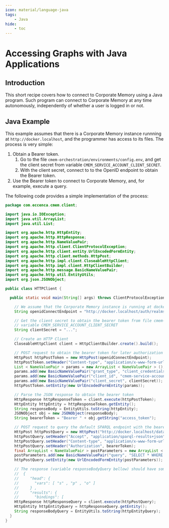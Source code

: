 ```yaml
---
icon: material/language-java
tags:
    - Java
hide:
    - toc
---
```

# Accessing Graphs with Java Applications

## Introduction

This short recipe covers how to connect to Corporate Memory using a Java program.
Such program can connect to Corporate Memory at any time autonomously, independently of whether a user is logged in or not.

## Java Example

This example assumes that there is a Corporate Memory instance runnning at `http://docker.localhost`, and the programmer has access to its files.
The process is very simple:

1. Obtain a Bearer token.
      1. Go to the file `cmem-orchestration/environments/config.env`, and get the client secret from variable `CMEM_SERVICE_ACCOUNT_CLIENT_SECRET`.
      1. With the client secret, connect to to the OpenID endpoint to obtain the Bearer token.
1. Use the Bearer token to connect to Corporate Memory, and, for example, execute a query.

The following code provides a simple implementation of the process:

```java title="JavaCMEMHTTPClient.java"
package com.eccenca.cmem.client;

import java.io.IOException;
import java.util.ArrayList;
import java.util.List;

import org.apache.http.HttpEntity;
import org.apache.http.HttpResponse;
import org.apache.http.NameValuePair;
import org.apache.http.client.ClientProtocolException;
import org.apache.http.client.entity.UrlEncodedFormEntity;
import org.apache.http.client.methods.HttpPost;
import org.apache.http.impl.client.CloseableHttpClient;
import org.apache.http.impl.client.HttpClientBuilder;
import org.apache.http.message.BasicNameValuePair;
import org.apache.http.util.EntityUtils;
import org.json.JSONObject;

public class HTTPClient {

  public static void main(String[] args) throws ClientProtocolException, IOException {

    // We assume that the Corporate Memory instance is running at docker.localhost
    String openidConnectEndpoint = "http://docker.localhost/auth/realms/cmem/protocol/openid-connect/token";

    // Get the client secret to obtain the bearer token from file cmem-orchestration/environments/config.env,
    // variable CMEM_SERVICE_ACCOUNT_CLIENT_SECRET
    String clientSecret = "...";

    // Create an HTTP Client
    CloseableHttpClient client = HttpClientBuilder.create().build();

    // POST request to obtain the bearer token for later authorization
    HttpPost httpPostToken = new HttpPost(openidConnectEndpoint);
    httpPostToken.setHeader("Content-type", "application/x-www-form-urlencoded");
    List < NameValuePair > params = new ArrayList < NameValuePair > ();
    params.add(new BasicNameValuePair("grant_type", "client_credentials"));
    params.add(new BasicNameValuePair("client_id", "cmem-service-account"));
    params.add(new BasicNameValuePair("client_secret", clientSecret));
    httpPostToken.setEntity(new UrlEncodedFormEntity(params));

    // Parse the JSON response to obtain the bearer token
    HttpResponse httpResponseToken = client.execute(httpPostToken);
    HttpEntity httpEntity = httpResponseToken.getEntity();
    String responseBody = EntityUtils.toString(httpEntity);
    JSONObject obj = new JSONObject(responseBody);
    String bearerToken = "Bearer " + obj.getString("access_token");

    // POST request to query the default SPARQL endpoint with the bearer token obtained above
    HttpPost httpPostQuery = new HttpPost("http://docker.localhost/dataplatform/proxy/default/sparql");
    httpPostQuery.setHeader("Accept", "application/sparql-results+json");
    httpPostQuery.setHeader("Content-type", "application/x-www-form-urlencoded");
    httpPostQuery.setHeader("Authorization", bearerToken);
    final ArrayList < NameValuePair > postParameters = new ArrayList < NameValuePair > ();
    postParameters.add(new BasicNameValuePair("query", "SELECT * WHERE {?s ?p ?o} LIMIT 10"));
    httpPostQuery.setEntity(new UrlEncodedFormEntity(postParameters));

    // The response (variable responseBodyQuery bellow) should have some bindings:
    //  {
    //     "head": {
    //       "vars": [ "s" , "p" , "o" ]
    //     } ,
    //     "results": {
    //       "bindings": [
    HttpResponse httpResponseQuery = client.execute(httpPostQuery);
    HttpEntity httpEntityQuery = httpResponseQuery.getEntity();
    String responseBodyQuery = EntityUtils.toString(httpEntityQuery);
  }
}
```

